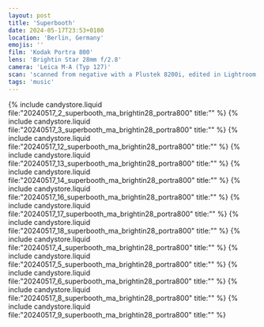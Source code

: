 ```yaml
---
layout: post
title: 'Superbooth'
date: 2024-05-17T23:53+0100
location: 'Berlin, Germany'
emojis: ''
film: 'Kodak Portra 800'
lens: 'Brightin Star 28mm f/2.8'
camera: 'Leica M-A (Typ 127)'
scan: 'scanned from negative with a Plustek 8200i, edited in Lightroom'
tags: 'music'
---
```


{% include candystore.liquid file:"20240517_2_superbooth_ma_brightin28_portra800" title:"" %}
{% include candystore.liquid file:"20240517_3_superbooth_ma_brightin28_portra800" title:"" %}
{% include candystore.liquid file:"20240517_12_superbooth_ma_brightin28_portra800" title:"" %}
{% include candystore.liquid file:"20240517_13_superbooth_ma_brightin28_portra800" title:"" %}
{% include candystore.liquid file:"20240517_14_superbooth_ma_brightin28_portra800" title:"" %}
{% include candystore.liquid file:"20240517_16_superbooth_ma_brightin28_portra800" title:"" %}
{% include candystore.liquid file:"20240517_17_superbooth_ma_brightin28_portra800" title:"" %}
{% include candystore.liquid file:"20240517_18_superbooth_ma_brightin28_portra800" title:"" %}
{% include candystore.liquid file:"20240517_4_superbooth_ma_brightin28_portra800" title:"" %}
{% include candystore.liquid file:"20240517_5_superbooth_ma_brightin28_portra800" title:"" %}
{% include candystore.liquid file:"20240517_6_superbooth_ma_brightin28_portra800" title:"" %}
{% include candystore.liquid file:"20240517_8_superbooth_ma_brightin28_portra800" title:"" %}
{% include candystore.liquid file:"20240517_9_superbooth_ma_brightin28_portra800" title:"" %}